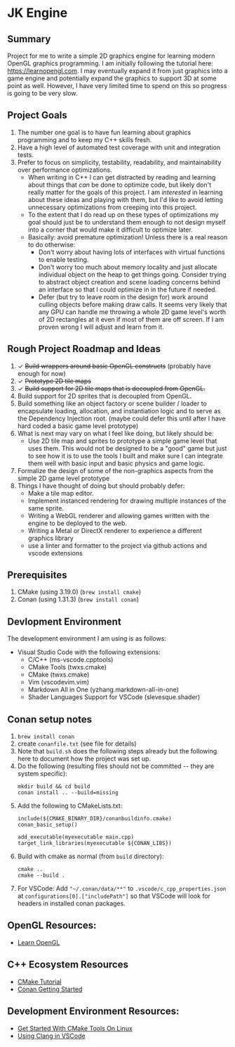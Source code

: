 # JK Engine

## Summary
Project for me to write a simple 2D graphics engine for learning modern OpenGL graphics programming.  I am initially following the tutorial here: https://learnopengl.com.  I may eventually expand it from just graphics into a game engine and potentially expand the graphics to support 3D at some point as well.  However, I have very limited time to spend on this so progress is going to be very slow.

## Project Goals
1. The number one goal is to have fun learning about graphics programming and to keep my C++ skills fresh.
2. Have a high level of automated test coverage with unit and integration tests.
3. Prefer to focus on simplicity, testability, readability, and maintainability over performance optimizations.
   - When writing in C++ I can get distracted by reading and learning about things that _can_ be done to optimize code, but likely don't really matter for the goals of this project.  I am _interested_ in learning about these ideas and playing with them, but I'd like to avoid letting unnecessary optimizations from creeping into this project.
   - To the extent that I do read up on these types of optimizations my goal should just be to understand them enough to not design myself into a corner that would make it difficult to optimize later.
   - Basically: avoid premature optimization!  Unless there is a real reason to do otherwise:
     - Don't worry about having lots of interfaces with virtual functions to enable testing.
     - Don't worry too much about memory locality and just allocate individual object on the heap to get things going.  Consider trying to abstract object creation and scene loading concerns behind an interface so that I could optimize in in the future if needed.
     - Defer (but try to leave room in the design for) work around culling objects before making draw calls.  It seems very likely that any GPU can handle me throwing a whole 2D game level's worth of 2D rectangles at it even if most of them are off screen.  If I am proven wrong I will adjust and learn from it.

## Rough Project Roadmap and Ideas
1. ✓ ~~Build wrappers around basic OpenGL constructs~~ (probably have enough for now)
2. ✓ ~~Prototype 2D tile maps~~
3. ✓ ~~Build support for 2D tile maps that is decoupled from OpenGL.~~
4. Build support for 2D sprites that is decoupled from OpenGL.
5. Build something like an object factory or scene builder / loader to encapsulate loading, allocation, and instantiation logic and to serve as the Dependency Injection root. (maybe could defer this until after I have hard coded a basic game level prototype)
6. What is next may vary on what I feel like doing, but likely should be:
   - Use 2D tile map and sprites to prototype a simple game level that uses them.  This would not be designed to be a "good" game but just to see how it is to use the tools I built and make sure I can integrate them well with basic input and basic physics and game logic.
7. Formalize the design of some of the non-graphics aspects from the simple 2D game level prototype
8. Things I have thought of doing but should probably defer:
   - Make a tile map editor.
   - Implement instanced rendering for drawing multiple instances of the same sprite.
   - Writing a WebGL renderer and allowing games written with the engine to be deployed to the web.
   - Writing a Metal or DirectX renderer to experience a different graphics library
   - use a linter and formatter to the project via github actions and vscode extensions

## Prerequisites
1. CMake (using 3.19.0) (`brew install cmake`)
2. Conan (using 1.31.3) (`brew install conan`)

## Devlopment Environment
The development environment I am using is as follows:
- Visual Studio Code with the following extensions:
  - C/C++ (ms-vscode.cpptools)
  - CMake Tools (twxs.cmake)
  - CMake (twxs.cmake)
  - Vim (vscodevim.vim)
  - Markdown All in One (yzhang.markdown-all-in-one)
  - Shader Languages Support for VSCode (slevesque.shader)

## Conan setup notes
1. `brew install conan`
2. create `conanfile.txt` (see file for details)
3. Note that `build.sh` does the following steps already but the following
   here to document how the project was set up.
4. Do the following (resulting files should not be committed -- they are system specific):
   ```
   mkdir build && cd build
   conan install .. --build=missing
   ```
5. Add the following to CMakeLists.txt:
   ```
   include(${CMAKE_BINARY_DIR}/conanbuildinfo.cmake)
   conan_basic_setup()

   add_executable(myexecutable main.cpp)
   target_link_libraries(myexecutable ${CONAN_LIBS})
   ```
6. Build with cmake as normal (from `build` directory):
   ```
   cmake ..
   cmake --build .
   ```
7. For VSCode: Add `"~/.conan/data/**"` to `.vscode/c_cpp_properties.json` at `configurations[0].["includePath"]` so that VSCode will look for headers in installed conan packages.

## OpenGL Resources:
- [Learn OpenGL](https://learnopengl.com)

## C++ Ecosystem Resources
- [CMake Tutorial](https://cmake.org/cmake/help/latest/guide/tutorial/index.html)
- [Conan Getting Started](https://docs.conan.io/en/latest/getting_started.html)

## Development Environment Resources:
- [Get Started With CMake Tools On Linux](https://code.visualstudio.com/docs/cpp/cmake-linux)
- [Using Clang in VSCode](https://code.visualstudio.com/docs/cpp/config-clang-mac)
